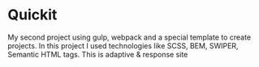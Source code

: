 # Quickit
My second project using gulp, webpack and a special template to create projects. In this project I used technologies like SCSS, BEM, SWIPER, Semantic HTML tags. This is adaptive & response site 
